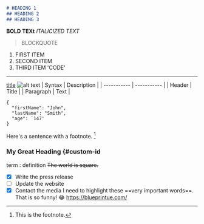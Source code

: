 
```markdown
# HEADING 1
## HEADING 2
## HEADING 3

```

**BOLD TEXt**
*ITALICIZED TEXT*
> BLOCKQUOTE
1. FIRST ITEM
2. SECOND ITEM
3. THIRD ITEM
'CODE'
---
[title](https://www.example.com)
![alt text](image.jpg)
| Syntax | Description |
| ----------- | ----------- |
| Header | Title |
| Paragraph | Text |
```
{
  "firstName": "John",
  "lastName": "Smith",
  "age": `147'
}
```
Here's a sentence with a footnote. [^1]

[^1]: This is the footnote.
### My Great Heading {#custom-id
term
: definition
~~The world is square.~~
- [x] Write the press release
- [ ] Update the website
- [X] Contact the media
I need to highlight these ==very important words==.
That is so funny! :joy:
https://blueprintue.com/